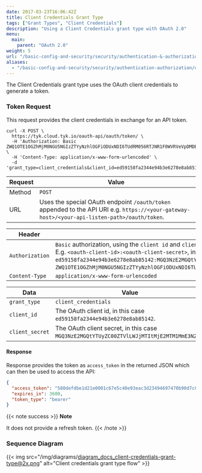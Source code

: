```yaml
---
date: 2017-03-23T16:06:42Z
title: Client Credentials Grant Type
tags: ["Grant Types", "Client Credentials"]
description: "Using a Client Credentials grant type with OAuth 2.0"
menu:
  main:
    parent: "OAuth 2.0"
weight: 5
url: "/basic-config-and-security/security/authentication-&-authorization/oauth2-0/client-credentials-grant"
aliases:
  - "/basic-config-and-security/security/authentication-authorization/oauth2-0/client-credentials-grant/"
---
```


The Client Credentials grant type uses the OAuth client credentials to generate a token.

### Token Request

This request provides the client credentials in exchange for an API token.

```shell
curl -X POST \
  https://tyk.cloud.tyk.io/oauth-api/oauth/token/ \
  -H 'Authorization: Basic ZWQ1OTE1OGZhMjM0NGU5NGIzZTYyNzhlOGFiODUxNDI6TUdRM056RTJNR1F0WVRVeVpDMDBaVFZsTFdKak1USXRNakUyTVRNMU1tRTNOMk0x' \
  -H 'Content-Type: application/x-www-form-urlencoded' \
  -d 'grant_type=client_credentials&client_id=ed59158fa2344e94b3e6278e8ab85142&client_secret=MGQ3NzE2MGQtYTUyZC00ZTVlLWJjMTItMjE2MTM1MmE3N2M1'
```

| Request | Value                                                                                                                                         |
| ------- | --------------------------------------------------------------------------------------------------------------------------------------------- |
| Method  | `POST`                                                                                                                                        |
| URL     | Uses the special OAuth endpoint `/oauth/token` appended to the API URI e.g. `https://<your-gateway-host>/<your-api-listen-path>/oauth/token`. |

| Header          | Value                                                                                                                                                                                                                                                                                                                                                                                                               |
| --------------- | ------------------------------------------------------------------------------------------------------------------------------------------------------------------------------------------------------------------------------------------------------------------------------------------------------------------------------------------------------------------------------------------------------------------- |
| `Authorization` | `Basic` authorization, using the `client id` and `client secret` of the OAuth client base64 encoded with colon separator. E.g. `<oauth-client-id>:<oauth-client-secret>`, in this case `ed59158fa2344e94b3e6278e8ab85142:MGQ3NzE2MGQtYTUyZC00ZTVlLWJjMTItMjE2MTM1MmE3N2M1`, which base64 encoded is `ZWQ1OTE1OGZhMjM0NGU5NGIzZTYyNzhlOGFiODUxNDI6TUdRM056RTJNR1F0WVRVeVpDMDBaVFZsTFdKak1USXRNakUyTVRNMU1tRTNOMk0x`. |
| `Content-Type`  | `application/x-www-form-urlencoded`                                                                                                                                                                                                                                                                                                                                                                                 |

| Data            | Value                                                                                     |
| --------------- | ----------------------------------------------------------------------------------------- |
| `grant_type`    | `client_credentials`                                                                      |
| `client_id`     | The OAuth client id, in this case `ed59158fa2344e94b3e6278e8ab85142`.                     |
| `client_secret` | The OAuth client secret, in this case `MGQ3NzE2MGQtYTUyZC00ZTVlLWJjMTItMjE2MTM1MmE3N2M1`. |

#### Response

Response provides the token as `access_token` in the returned JSON which can then be used to access the API:

```json
{
  "access_token": "580defdbe1d21e0001c67e5c40e93eac3d23494697470b90d7c81593",
  "expires_in": 3600,
  "token_type": "bearer"
}
```
{{< note success >}}
**Note**  

It does not provide a refresh token.
{{< /note >}}



### Sequence Diagram

{{< img src="/img/diagrams/diagram_docs_client-credentials-grant-type@2x.png" alt="Client credentials grant type flow" >}}
